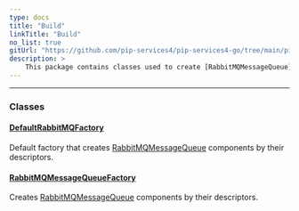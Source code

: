 ```yaml
---
type: docs
title: "Build"
linkTitle: "Build"
no_list: true
gitUrl: "https://github.com/pip-services4/pip-services4-go/tree/main/pip-services4-rabbitmq-go"
description: >
    This package contains classes used to create [RabbitMQMessageQueue](../queues/rabbitmq_message_queue/) components by their descriptors. 
---
```

---
<div class="module-body"> 

### Classes

#### [DefaultRabbitMQFactory](default_rabbitmq_factory)
Default factory that creates [RabbitMQMessageQueue](../queues/rabbitmq_message_queue/) components by their descriptors.

#### [RabbitMQMessageQueueFactory](rabbitmq_message_queue_factory)
Creates [RabbitMQMessageQueue](../queues/rabbitmq_message_queue/)  components by their descriptors.


</div>


